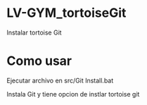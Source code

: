 # LV-GYM_tortoiseGit
Instalar tortoise Git

# Como usar

Ejecutar archivo en src/Git Install.bat

Instala Git y tiene opcion de instlar tortoise git
